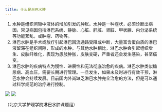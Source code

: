```yaml
---
title: 什么是淋巴水肿
---
```


1.	水肿是组织间隙中液体的增加引发的肿胀。水肿是一种症状，必须诊断出病因，常见病因包括淋巴系统、静脉、心脏、肝脏、肾脏、甲状腺、内分泌系统等功能紊乱，或肿瘤、药物等。
2.	淋巴水肿是手术或放疗引起淋巴回流通路受阻或中断，大量富含蛋白质的淋巴液留滞在组织间隙，形成的水肿。与其他水肿相比，淋巴水肿会引起组织增生、皮肤纤维化，表现为患肢肿胀，皮肤变硬，严重者还会发生感染，甚至癌变。
3.	淋巴水肿的疾病特点为慢性、进展性和无法彻底治愈的疾病。淋巴水肿类似糖尿病、高血压，需要长期进行管理。一旦发生，如果未及时进行有效干预，淋巴水肿会持续发展。目前国内外尚缺乏淋巴水肿完全治愈的方法，但是可以通过科学规范的治疗进行控制。

![](/images/1/1-2-1.jpg)
![](/images/1/1-2-2.jpg)

（北京大学护理学院淋巴水肿课题组）